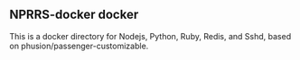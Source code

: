 ## NPRRS-docker docker
This is a docker directory for Nodejs, Python, Ruby, Redis, and Sshd, based on phusion/passenger-customizable.




